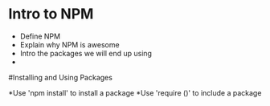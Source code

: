 # Intro to NPM

* Define NPM
* Explain why NPM is awesome
* Intro the packages we will end up using
* 
#Installing and Using Packages 

*Use 'npm install' to install a package
*Use 'require ()' to include a package